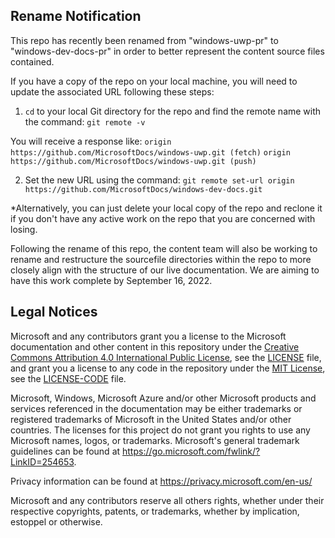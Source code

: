 ## Rename Notification
This repo has recently been renamed from "windows-uwp-pr" to "windows-dev-docs-pr" in order to better represent the content source files contained.

If you have a copy of the repo on your local machine, you will need to update the associated URL following these steps:

1. `cd` to your local Git directory for the repo and find the remote name with the command: `git remote -v`

You will receive a response like:
`origin  https://github.com/MicrosoftDocs/windows-uwp.git (fetch)`
`origin  https://github.com/MicrosoftDocs/windows-uwp.git (push)`

2. Set the new URL using the command:
`git remote set-url origin https://github.com/MicrosoftDocs/windows-dev-docs.git`

*Alternatively, you can just delete your local copy of the repo and reclone it if you don't have any active work on the repo that you are concerned with losing.

Following the rename of this repo, the content team will also be working to rename and restructure the sourcefile directories within the repo to more closely align with the structure of our live documentation. We are aiming to have this work complete by September 16, 2022.

## Legal Notices
Microsoft and any contributors grant you a license to the Microsoft documentation and other content
in this repository under the [Creative Commons Attribution 4.0 International Public License](https://creativecommons.org/licenses/by/4.0/legalcode),
see the [LICENSE](LICENSE) file, and grant you a license to any code in the repository under the [MIT License](https://opensource.org/licenses/MIT), see the
[LICENSE-CODE](LICENSE-CODE) file.

Microsoft, Windows, Microsoft Azure and/or other Microsoft products and services referenced in the documentation
may be either trademarks or registered trademarks of Microsoft in the United States and/or other countries.
The licenses for this project do not grant you rights to use any Microsoft names, logos, or trademarks.
Microsoft's general trademark guidelines can be found at https://go.microsoft.com/fwlink/?LinkID=254653.

Privacy information can be found at https://privacy.microsoft.com/en-us/

Microsoft and any contributors reserve all others rights, whether under their respective copyrights, patents,
or trademarks, whether by implication, estoppel or otherwise.
